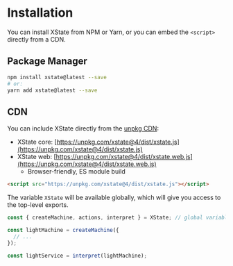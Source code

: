 # Installation

You can install XState from NPM or Yarn, or you can embed the `<script>` directly from a CDN.

## Package Manager

```bash
npm install xstate@latest --save
# or:
yarn add xstate@latest --save
```

## CDN

You can include XState directly from the [unpkg CDN](https://unpkg.com/xstate@4/dist/):

- XState core: [https://unpkg.com/xstate@4/dist/xstate.js](https://unpkg.com/xstate@4/dist/xstate.js)
- XState web: [https://unpkg.com/xstate@4/dist/xstate.web.js](https://unpkg.com/xstate@4/dist/xstate.web.js)
  - Browser-friendly, ES module build

```html
<script src="https://unpkg.com/xstate@4/dist/xstate.js"></script>
```

The variable `XState` will be available globally, which will give you access to the top-level exports.

```js
const { createMachine, actions, interpret } = XState; // global variable: window.XState

const lightMachine = createMachine({
  // ...
});

const lightService = interpret(lightMachine);
```
